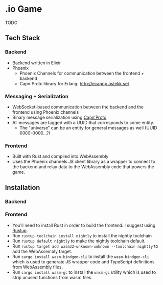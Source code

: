# .io Game

TODO

## Tech Stack

### Backend

- Backend written in Elixir
- Phoenix
  - Phoenix Channels for communication between the frontend + backend
  - Capn'Proto library for Erlang: http://ecapnp.astekk.se/

### Messaging + Serialization

- WebSocket-based communication between the backend and the frontend using Phoenix channels
- Binary message serialization using [Capn'Proto](https://capnproto.org/)
- All messages are tagged with a UUID that corresponds to some entity.
  - The "universe" can be an entity for general messages as well (UUID 0000-0000...?)

### Frontend

- Built with Rust and compiled into WebAssembly
- Uses the Phoenix channels JS client library as a wrapper to connect to the backend and relay data to the WebAssembly code that powers the game.

## Installation

### Backend

### Frontend

- You'll need to install Rust in order to build the frontend. I suggest using [Rustup](https://rustup.rs/).
- Run `rustup toolchain install nightly` to install the nightly toolchain
- Run `rustup default nightly` to make the nightly toolchain default.
- Run `rustup target add wasm32-unknown-unknown --toolchain nightly` to add the WebAssembly target.
- Run `cargo install wasm-bindgen-cli` to install the `wasm-bindgen-cli` which is used to generate JS wrapper code and TypeScript definitions from WebAssembly files.
- Run `cargo install wasm-gc` to install the `wasm-gc` utility which is used to strip unused functions from wasm files.
